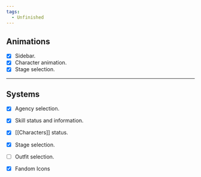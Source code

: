 ```yaml
---
tags:
  - Unfinished
---
```

## Animations
- [x] Sidebar.
- [x] Character animation.
- [x] Stage selection.
---
## Systems
- [x] Agency selection.
- [x] Skill status and information.
- [x] [[Characters]] status.
- [x] Stage selection.
- [ ] Outfit selection.
- [x] Fandom Icons

